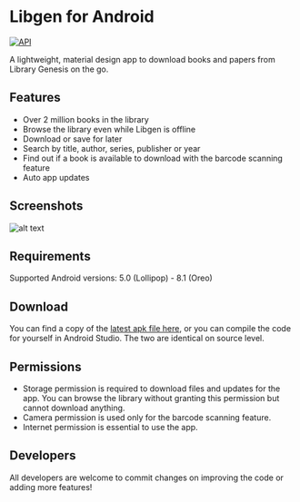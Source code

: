 # Libgen for Android
[![API](https://img.shields.io/badge/API-21%2B-brightgreen.svg?style=flat)](https://android-arsenal.com/api?level=21)

A lightweight, material design app to download books and papers from Library Genesis on the go.

## Features
* Over 2 million books in the library
* Browse the library even while Libgen is offline
* Download or save for later
* Search by title, author, series, publisher or year
* Find out if a book is available to download with the barcode scanning feature
* Auto app updates 


## Screenshots
![alt text](https://raw.githubusercontent.com/la55u/Libgen/master/screenshots/1.jpg)

## Requirements
Supported Android versions: 5.0 (Lollipop) - 8.1 (Oreo)

## Download
You can find a copy of the [latest apk file here](https://scenehub.tk/libgen/app-release.apk), or you can compile the code for yourself in Android Studio. The two are identical on source level.

## Permissions
* Storage permission is required to download files and updates for the app. You can browse the library without granting this permission but cannot download anything.
* Camera permission is used only for the barcode scanning feature. 
* Internet permission is essential to use the app.

## Developers
All developers are welcome to commit changes on improving the code or adding more features!
